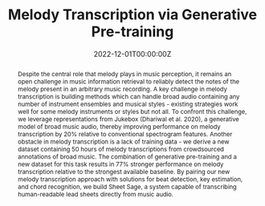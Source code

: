 ---
title: "Melody Transcription via Generative Pre-training"
authors:
- chrisdonahue
- John Thickstun
- Percy Liang
date: "2022-12-01T00:00:00Z"
doi: ""

publication_types: ["paper-conference"]
publication: In the conference of the *International Society of Music Information Retrieval*
publication_short: In *ISMIR*

abstract: Despite the central role that melody plays in music perception, it remains an open challenge in music information retrieval to reliably detect the notes of the melody present in an arbitrary music recording. A key challenge in melody transcription is building methods which can handle broad audio containing any number of instrument ensembles and musical styles - existing strategies work well for some melody instruments or styles but not all. To confront this challenge, we leverage representations from Jukebox (Dhariwal et al. 2020), a generative model of broad music audio, thereby improving performance on melody transcription by 20% relative to conventional spectrogram features. Another obstacle in melody transcription is a lack of training data - we derive a new dataset containing 50 hours of melody transcriptions from crowdsourced annotations of broad music. The combination of generative pre-training and a new dataset for this task results in 77% stronger performance on melody transcription relative to the strongest available baseline. By pairing our new melody transcription approach with solutions for beat detection, key estimation, and chord recognition, we build Sheet Sage, a system capable of transcribing human-readable lead sheets directly from music audio.

tags:
- Melody Transcription
- Generative Models
- Pre-training
- Music Information Retrieval
featured: false

links:
  - name: Dataset
    url: "https://github.com/chrisdonahue/sheetsage#hooktheory-dataset"
  - name: Video
    url: "https://ismir2022program.ismir.net/poster_300.html#video"

url_pdf: "https://arxiv.org/pdf/2212.01884.pdf"
url_arxiv: "https://arxiv.org/abs/2212.01884"
url_sound: "https://chrisdonahue.com/sheetsage"
url_code: "https://github.com/chrisdonahue/sheetsage"
---
